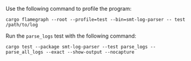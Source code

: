 Use the following command to profile the program:

```
cargo flamegraph --root --profile=test --bin=smt-log-parser -- test /path/to/log
```

Run the `parse_logs` test with the following command:

```
cargo test --package smt-log-parser --test parse_logs -- parse_all_logs --exact --show-output --nocapture
```

